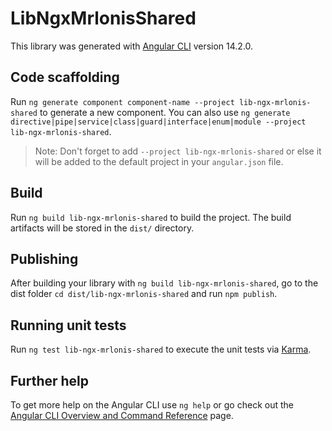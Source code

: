 # LibNgxMrlonisShared

This library was generated with [Angular CLI](https://github.com/angular/angular-cli) version 14.2.0.

## Code scaffolding

Run `ng generate component component-name --project lib-ngx-mrlonis-shared` to generate a new component. You can also use `ng generate directive|pipe|service|class|guard|interface|enum|module --project lib-ngx-mrlonis-shared`.

> Note: Don't forget to add `--project lib-ngx-mrlonis-shared` or else it will be added to the default project in your `angular.json` file.

## Build

Run `ng build lib-ngx-mrlonis-shared` to build the project. The build artifacts will be stored in the `dist/` directory.

## Publishing

After building your library with `ng build lib-ngx-mrlonis-shared`, go to the dist folder `cd dist/lib-ngx-mrlonis-shared` and run `npm publish`.

## Running unit tests

Run `ng test lib-ngx-mrlonis-shared` to execute the unit tests via [Karma](https://karma-runner.github.io).

## Further help

To get more help on the Angular CLI use `ng help` or go check out the [Angular CLI Overview and Command Reference](https://angular.io/cli) page.
